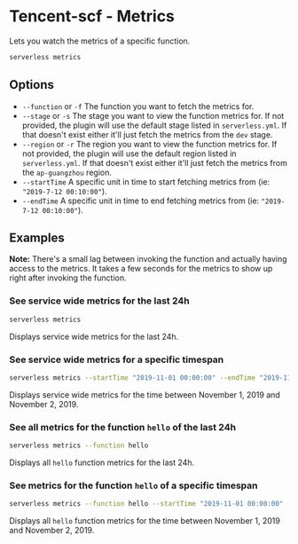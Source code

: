 
# Tencent-scf - Metrics

Lets you watch the metrics of a specific function.

```bash
serverless metrics
```

## Options

- `--function` or `-f` The function you want to fetch the metrics for.
- `--stage` or `-s` The stage you want to view the function metrics for. If not provided, the plugin will use the default stage listed in `serverless.yml`. If that doesn't exist either it'll just fetch the metrics from the `dev` stage.
- `--region` or `-r` The region you want to view the function metrics for. If not provided, the plugin will use the default region listed in `serverless.yml`. If that doesn't exist either it'll just fetch the metrics from the `ap-guangzhou` region.
- `--startTime` A specific unit in time to start fetching metrics from (ie: `"2019-7-12 00:10:00"`).
- `--endTime` A specific unit in time to end fetching metrics from (ie: `"2019-7-12 00:10:00"`).

## Examples

**Note:** There's a small lag between invoking the function and actually having access to the metrics. It takes a few seconds for the metrics to show up right after invoking the function.

### See service wide metrics for the last 24h

```bash
serverless metrics
```

Displays service wide metrics for the last 24h.

### See service wide metrics for a specific timespan

```bash
serverless metrics --startTime "2019-11-01 00:00:00" --endTime "2019-11-02 00:00:00"
```

Displays service wide metrics for the time between November 1, 2019 and November 2, 2019.

### See all metrics for the function `hello` of the last 24h

```bash
serverless metrics --function hello
```

Displays all `hello` function metrics for the last 24h.

### See metrics for the function `hello` of a specific timespan

```bash
serverless metrics --function hello --startTime "2019-11-01 00:00:00" --endTime "2019-11-02 00:00:00"
```

Displays all `hello` function metrics for the time between November 1, 2019 and November 2, 2019.
